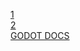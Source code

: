 [1](https://www.bilibili.com/video/BV1i94y1w7bB/?spm_id_from=333.337.search-card.all.click&vd_source=0311b6597067ce953b2353f1e28e77c5)  
[2](https://www.ptt.cc/bbs/GameDesign/M.1674396710.A.2F0.html)  
[GODOT DOCS](https://docs.godotengine.org/zh-tw/4.x/tutorials/i18n/locales.html)
